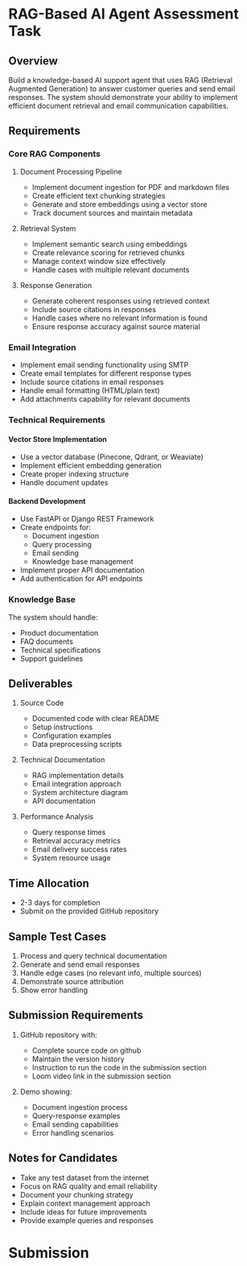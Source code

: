 # RAG-Based AI Agent Assessment Task

## Overview
Build a knowledge-based AI support agent that uses RAG (Retrieval Augmented Generation) to answer customer queries and send email responses. The system should demonstrate your ability to implement efficient document retrieval and email communication capabilities.

## Requirements

### Core RAG Components

1. Document Processing Pipeline
   - Implement document ingestion for PDF and markdown files
   - Create efficient text chunking strategies
   - Generate and store embeddings using a vector store
   - Track document sources and maintain metadata

2. Retrieval System
   - Implement semantic search using embeddings
   - Create relevance scoring for retrieved chunks
   - Manage context window size effectively
   - Handle cases with multiple relevant documents

3. Response Generation
   - Generate coherent responses using retrieved context
   - Include source citations in responses
   - Handle cases where no relevant information is found
   - Ensure response accuracy against source material

### Email Integration
- Implement email sending functionality using SMTP
- Create email templates for different response types
- Include source citations in email responses
- Handle email formatting (HTML/plain text)
- Add attachments capability for relevant documents

### Technical Requirements

#### Vector Store Implementation
- Use a vector database (Pinecone, Qdrant, or Weaviate)
- Implement efficient embedding generation
- Create proper indexing structure
- Handle document updates

#### Backend Development
- Use FastAPI or Django REST Framework
- Create endpoints for:
  - Document ingestion
  - Query processing
  - Email sending
  - Knowledge base management
- Implement proper API documentation
- Add authentication for API endpoints

### Knowledge Base
The system should handle:
- Product documentation
- FAQ documents
- Technical specifications
- Support guidelines

## Deliverables

1. Source Code
   - Documented code with clear README
   - Setup instructions
   - Configuration examples
   - Data preprocessing scripts

2. Technical Documentation
   - RAG implementation details
   - Email integration approach
   - System architecture diagram
   - API documentation

3. Performance Analysis
   - Query response times
   - Retrieval accuracy metrics
   - Email delivery success rates
   - System resource usage

## Time Allocation
- 2-3 days for completion
- Submit on the provided GitHub repository

## Sample Test Cases
1. Process and query technical documentation
2. Generate and send email responses
3. Handle edge cases (no relevant info, multiple sources)
4. Demonstrate source attribution
5. Show error handling

## Submission Requirements
1. GitHub repository with:
   - Complete source code on github
   - Maintain the version history
   - Instruction to run the code in the submission section
   - Loom video link in the submission section

2. Demo showing:
   - Document ingestion process
   - Query-response examples
   - Email sending capabilities
   - Error handling scenarios

## Notes for Candidates
- Take any test dataset from the internet
- Focus on RAG quality and email reliability
- Document your chunking strategy
- Explain context management approach
- Include ideas for future improvements
- Provide example queries and responses

# Submission
